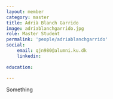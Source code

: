 ```yaml
---
layout: member
category: master
title: Adrià Blanch Garrido
image: adriablanchgarrido.jpg
role: Master Student
permalink: 'people/adriablanchgarrido'
social:
    email: qjn980@alumni.ku.dk
    linkedin: 
    
education:
 
---
```


Something
